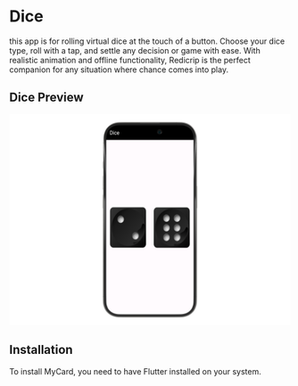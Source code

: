 # Dice

this app is for rolling virtual dice at the touch of a button. Choose your dice type, roll with a tap, and settle any decision or game with ease. With realistic animation and offline functionality, Redicrip is the perfect companion for any situation where chance comes into play. 

## Dice Preview

![MyCard Image](dice.png)





## Installation

To install MyCard, you need to have Flutter installed on your system.

